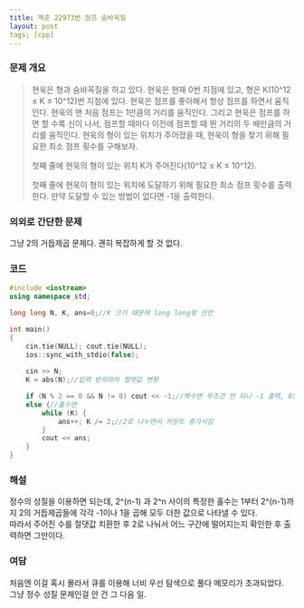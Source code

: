 ```yaml
---
title: 백준 22973번 점프 숨바꼭질
layout: post
tags; [cpp]
---
```

### 문제 개요
> 현욱은 형과 숨바꼭질을 하고 있다. 현욱은 현재 0번 지점에 있고, 형은 K(10^12 ≤ K ≤ 10^12)번 지점에 있다.
> 현욱은 점프를 좋아해서 항상 점프를 하면서 움직인다. 현욱의 맨 처음 점프는 1만큼의 거리를 움직인다. 그리고 현욱은 점프를 하면 할 수록 신이 나서, 점프할 때마다 이전에 점프할 때 뛴 거리의 두 배만큼의 거리를 움직인다.
> 현욱의 형이 있는 위치가 주어졌을 때, 현욱이 형을 찾기 위해 필요한 최소 점프 횟수를 구해보자.
> 
> 첫째 줄에 현욱의 형이 있는 위치 K가 주어진다(10^12 ≤ K ≤ 10^12).
> 
> 첫째 줄에 현욱이 형이 있는 위치에 도달하기 위해 필요한 최소 점프 횟수를 출력한다. 만약 도달할 수 있는 방법이 없다면 -1을 출력한다.

### 의외로 간단한 문제
그냥 2의 거듭제곱 문제다. 괜히 복잡하게 할 것 없다.
### 코드
```c++
#include <iostream>
using namespace std;

long long N, K, ans=0;//K 크기 때문에 long long형 선언

int main()
{
	cin.tie(NULL); cout.tie(NULL);
	ios::sync_with_stdio(false);
	
	cin >> N;
	K = abs(N);//입력 받자마자 절댓값 변환

	if (N % 2 == 0 && N != 0) cout << -1;//짝수면 무조건 안 되니 -1 출력, 0일땐 0이니 생략
	else {//홀수면
		while (K) {
			ans++; K /= 2;//2로 나누면서 카운트 증가시킴
		}
        cout << ans;
	}
}
```
### 해설
정수의 성질을 이용하면 되는데, 2^(n-1) 과 2^n 사이의 특정한 홀수는 1부터 2^(n-1)까지 2의 거듭제곱들에 각각 -1이나 1을 곱해 모두 더한 값으로 나타낼 수 있다.  
따라서 주어진 수를 절댓값 치환한 후 2로 나눠서 어느 구간에 떨어지는지 확인한 후 출력하면 그만이다.
### 여담
처음엔 이걸 혹시 몰라서 큐를 이용해 너비 우선 탐색으로 풀다 메모리가 초과되었다.  
그냥 정수 성질 문제인걸 안 건 그 다음 일.

